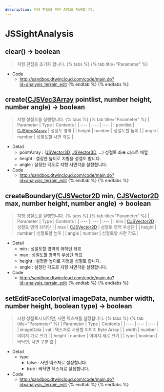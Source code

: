 ```yaml
---
description: 지형 편집을 위한 API를 제공합니다.
---
```


# JSSightAnalysis

## clear\(\) → boolean
> 지형 편집을 초기화 합니다.
{% tabs %}
{% tab title="Parameter" %}
* Code
  * http://sandbox.dtwincloud.com/code/main.do?id=analysis_terrain_edit
{% endtab %}
{% endtabs %}

## create\([CJSVec3Array](CJSVec3Array.md) pointlist, number height, number angle\) → boolean
> 지형 성절토를 실행합니다.
{% tabs %}
{% tab title="Parameter" %}
| Parameter | Type | Contents |
| :--- | :--- | :--- |
| pointlist | [CJSVec3Array](CJSVec3Array.md) | 성절토 영역 |
| height | number | 성절토할 높이 |
| angle | number | 성절토할 사면 각도 |
* Detail
  * pointArray : ([JSVector3D](JSVector3D.md), [JSVector3D](JSVector3D.md), ...) 성절토 좌표 리스트 배열
  * height : 설정한 높이로 지형을 성절토 합니다.
  * angle : 설정한 각도로 지형 사면각을 설정합니다.
* Code
  * http://sandbox.dtwincloud.com/code/main.do?id=analysis_terrain_edit
{% endtab %}
{% endtabs %}

## createBoundary\([CJSVector2D](CJSVector2D.md) min, [CJSVector2D](CJSVector2D.md) max, number height, number angle\) → boolean
> 지형 성절토를 실행합니다.
{% tabs %}
{% tab title="Parameter" %}
| Parameter | Type | Contents |
| :--- | :--- | :--- |
| min | [CJSVector2D](CJSVector2D.md) | 성절토 영역 좌하단 |
| max | [CJSVector2D](CJSVector2D.md) | 성절토 영역 우상단 |
| height | number | 성절토할 높이 |
| angle | number | 성절토할 사면 각도 |
* Detail
  * min : 성절토할 영역의 좌하단 좌표
  * max : 성절토할 영역의 우상단 좌표
  * height : 설정한 높이로 지형을 성절토 합니다.
  * angle : 설정한 각도로 지형 사면각을 설정합니다.
* Code
  * http://sandbox.dtwincloud.com/code/main.do?id=analysis_terrain_edit
{% endtab %}
{% endtabs %}

## setEditFaceColor\(val imageData, number width, number height, boolean type\) → boolean
> 지형 성절토시 바닥면, 사면 텍스쳐를 설정합니다.
{% tabs %}
{% tab title="Parameter" %}
| Parameter | Type | Contents |
| :--- | :--- | :--- |
| imageData | val | 텍스쳐로 사용할 이미지 Byte Array  |
| width | number | 이미지 가로 크기 |
| height | number | 이미지 세로 크기 |
| type | boolean | 바닥면, 사면 구분 값 |
* Detail
  * type
    * false : 사면 텍스쳐로 설정합니다.
    * true : 바닥면 텍스쳐로 설정합니다.
* Code
  * http://sandbox.dtwincloud.com/code/main.do?id=analysis_terrain_edit
{% endtab %}
{% endtabs %}